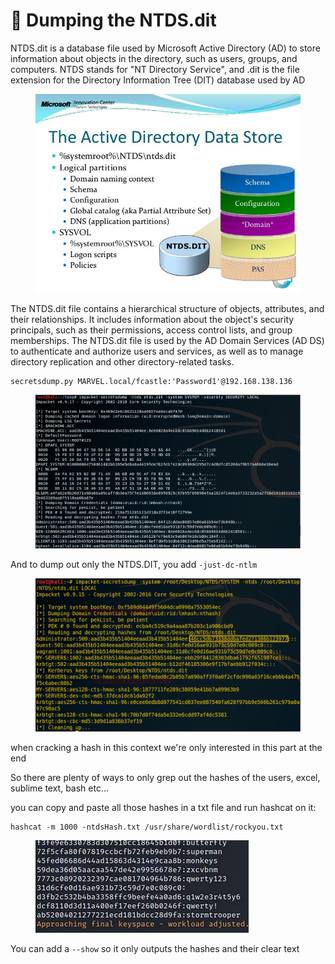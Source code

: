 # 🥟 Dumping the NTDS.dit

NTDS.dit is a database file used by Microsoft Active Directory (AD) to store information about objects in the directory, such as users, groups, and computers. NTDS stands for "NT Directory Service", and .dit is the file extension for the Directory Information Tree (DIT) database used by AD

<figure><img src="../../../../.gitbook/assets/image (17) (1) (1) (1) (1) (1) (1) (1) (1) (1).png" alt=""><figcaption></figcaption></figure>

The NTDS.dit file contains a hierarchical structure of objects, attributes, and their relationships. It includes information about the object's security principals, such as their permissions, access control lists, and group memberships. The NTDS.dit file is used by the AD Domain Services (AD DS) to authenticate and authorize users and services, as well as to manage directory replication and other directory-related tasks.

```
secretsdump.py MARVEL.local/fcastle:'Password1'@192.168.138.136
```

<figure><img src="../../../../.gitbook/assets/image (18) (1) (1) (1) (1) (1) (1) (1).png" alt=""><figcaption></figcaption></figure>

And to dump out only the NTDS.DIT, you add  `-just-dc-ntlm`

<figure><img src="../../../../.gitbook/assets/image (19) (1) (1) (1) (1) (1).png" alt=""><figcaption></figcaption></figure>

when cracking a hash in this context we're only interested in this part at the end

So there are plenty of ways to only grep out the hashes of the users, excel, sublime text, bash etc...

you can copy and paste all those hashes in a txt file and run hashcat on it:

```
hashcat -m 1000 -ntdsHash.txt /usr/share/wordlist/rockyou.txt
```

<figure><img src="../../../../.gitbook/assets/image (20) (1) (1) (1) (1) (1).png" alt=""><figcaption></figcaption></figure>

You can add a `--show` so it only outputs the hashes and their clear text
